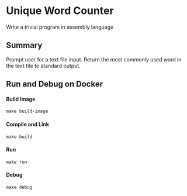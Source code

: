 # Unique Word Counter
Write a trivial program in assembly language

## Summary
Prompt user for a text file input.
Return the most commonly used word in the text file to standard output.

## Run and Debug on Docker
#### Build Image 
```
make build-image
```

#### Compile and Link
```
make build
```

#### Run 
```
make run
```

#### Debug
```
make debug
```


